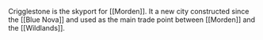 Crigglestone is the skyport for [[Morden]]. It a new city constructed since the [[Blue Nova]] and used as the main trade point between [[Morden]] and the [[Wildlands]].